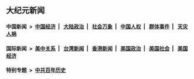 ## 大纪元新闻

#### 中国新闻 &nbsp;>&nbsp; [中国经济](indexes/ncid283/README.md?10031245) &nbsp;| &nbsp; [大陆政治](indexes/ncid277/README.md?10031245) &nbsp;| &nbsp; [社会万象](indexes/ncid282/README.md?10031245) &nbsp;| &nbsp; [中国人权](indexes/ncid278/README.md?10031245) &nbsp;| &nbsp; [群体事件](indexes/ncid279/README.md?10031245) &nbsp;| &nbsp; [天灾人祸](indexes/ncid280/README.md?10031245)

#### 国际新闻 &nbsp;>&nbsp; [美中关系](indexes/nf1412576/README.md?10031245) &nbsp;| &nbsp; [台湾新闻](indexes/ncid1349361/README.md?10031245) &nbsp;| &nbsp; [香港新闻](indexes/ncid1349362/README.md?10031245) &nbsp;| &nbsp; [美国政治](indexes/ncid1078159/README.md?10031245) &nbsp;| &nbsp; [美国社会](indexes/ncid1078160/README.md?10031245) &nbsp;| &nbsp; [美国经济](indexes/ncid1078158/README.md?10031245)

#### 特别专题 &nbsp;>&nbsp; [中共百年历史](https://github.com/epoch-news/epoch-special/blob/master/README.md?10031245)  
